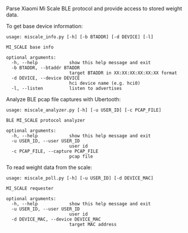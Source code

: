 Parse Xiaomi Mi Scale BLE protocol and provide access to stored weight data.

To get base device information:
```
usage: miscale_info.py [-h] [-b BTADDR] [-d DEVICE] [-l]

MI_SCALE base info

optional arguments:
  -h, --help            show this help message and exit
  -b BTADDR, --btaddr BTADDR
                        target BTADDR in XX:XX:XX:XX:XX:XX format
  -d DEVICE, --device DEVICE
                        hci device name (e.g. hci0)
  -l, --listen          listen to advertises
```

Analyze BLE pcap file captures with Ubertooth:
```
usage: miscale_analyzer.py [-h] [-u USER_ID] [-c PCAP_FILE]

BLE MI_SCALE protocol analyzer

optional arguments:
  -h, --help            show this help message and exit
  -u USER_ID, --user USER_ID
                        user id
  -c PCAP_FILE, --capture PCAP_FILE
                        pcap file
```

To read weight data from the scale:
```
usage: miscale_poll.py [-h] [-u USER_ID] [-d DEVICE_MAC]

MI_SCALE requester

optional arguments:
  -h, --help            show this help message and exit
  -u USER_ID, --user USER_ID
                        user id
  -d DEVICE_MAC, --device DEVICE_MAC
                        target MAC address
```
